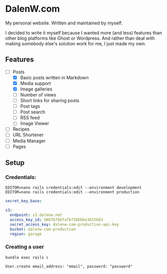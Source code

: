 # DalenW.com

My personal website.
Written and maintained by myself.

I decided to write it myself because I wanted more (and less) features than other blog platforms like Ghost or
Wordpress.
And rather than deal with making somebody else's solution work for me, I just made my own.

## Features

- [ ] Posts
    - [x] Basic posts written in Markdown
    - [x] Media support
    - [x] Image galleries
    - [ ] Number of views
    - [ ] Short links for sharing posts
    - [ ] Post tags
    - [ ] Post search
    - [ ] RSS feed
    - [ ] Image Viewer
- [ ] Recipes
- [ ] URL Shortener
- [ ] Media Manager
- [ ] Pages

## Setup

### Credentials:

`EDITOR=nano rails credentials:edit --environment development`
`EDITOR=nano rails credentials:edit --environment production`

```yml
secret_key_base:

s3:
  endpoint: s3.dalenw.net
  access_key_id: GK6fb7b6fafb726bbbe3615b83
  secret_access_key: dalenw-com-production-api-key
  bucket: dalenw-com-production
  region: garage
```

### Creating a user

`bundle exec rails c`

`User.create email_address: "email", password: "password"`